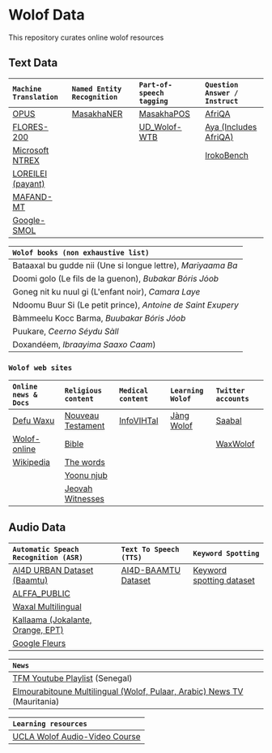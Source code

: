 # Wolof Data #
This repository curates online wolof resources 

## Text Data ##

| `Machine Translation` | `Named Entity Recognition` | `Part-of-speech tagging` | `Question Answer / Instruct` |
| :---------------------| :--------------------------| :------------------------|:---------------------| 
| [OPUS](https://opus.nlpl.eu/) | [MasakhaNER](https://github.com/masakhane-io/masakhane-ner) | [MasakhaPOS](https://github.com/masakhane-io/lacuna_pos_ner) | [AfriQA](https://huggingface.co/datasets/masakhane/afriqa) |
| [FLORES-200](https://github.com/facebookresearch/flores/blob/main/flores200/README.md) |  | [UD_Wolof-WTB](https://github.com/UniversalDependencies/UD_Wolof-WTB) | [Aya (Includes AfriQA)](https://huggingface.co/datasets/CohereForAI/aya_collection_language_split/viewer/wolof) |
| [Microsoft NTREX](https://github.com/MicrosoftTranslator/NTREX) |  | | [IrokoBench](https://huggingface.co/collections/masakhane/irokobench-665a21b6d4714ed3f81af3b1) |
| [LOREILEI (payant)](https://catalog.ldc.upenn.edu/LDC2022T03) |  | | | |
| [MAFAND-MT](https://github.com/masakhane-io/lafand-mt/) |  | | | |
| [Google-SMOL](https://huggingface.co/datasets/google/smol) |  | | | |


| `Wolof books (non exhaustive list)` |
| :-----------|
| Bataaxal bu gudde nii (Une si longue lettre), _Mariyaama Ba_    |
| Doomi golo (Le fils de la guenon), _Bubakar Bόris Jόob_ |
| Goneg nit ku nuul gi (L'enfant noir), _Camara Laye_|
| Ndoomu Buur Si (Le petit prince), _Antoine de Saint Exupery_|
| Bàmmeelu Kocc Barma, _Buubakar Bóris Jóob_|
| Puukare, _Ceerno Séydu Sàll_|
| Doxandéem, _Ibraayima Saaxo Caam_)|


### `Wolof web sites`
| `Online news & Docs` | `Religious content` | `Medical content` | `Learning Wolof` | `Twitter accounts` |
| :--------------------| :------------------| :-----------------| :-----------------| :----------------|
| [Defu Waxu](https://www.defuwaxu.com/) | [Nouveau Testament](https://www.sacred-texts.com/bib/wb/wlf/index.htm) | [InfoVIHTal](http://gtt-vih.org/aprende/publicaciones/infovihtal/wolof) | [Jàng Wolof](https://jangwolof.com/) |  [Saabal](https://twitter.com/SaabalN)|
| [Wolof-online](https://www.wolof-online.com/) | [Bible](http://biblewolof.com/) | | | [WaxWolof](https://twitter.com/WaxWolof) |
| [Wikipedia](https://wo.wikipedia.org/wiki/X%C3%ABt_wu_nj%C3%ABkk)| [The words](https://www.thewords.com/translations/wolof-part1.php)
| | [Yoonu njub](https://yoonunjub.org/)
| | [Jeovah Witnesses](https://www.jw.org/wo/)


## Audio Data ##

| `Automatic Speach Recognition (ASR)` | `Text To Speech (TTS)`  | `Keyword Spotting`  |
| :------------------------------------| :------------------------| :-------------------|
| [AI4D URBAN Dataset (Baamtu)](https://zindi.africa/competitions/ai4d-baamtu-datamation-automatic-speech-recognition-in-wolof/data)| [AI4D-BAAMTU Dataset](https://zenodo.org/record/4498861#.YXU2A3X7R-M) |   [Keyword spotting dataset](https://zenodo.org/record/7561858) |
[ALFFA_PUBLIC ](https://github.com/getalp/ALFFA_PUBLIC/tree/master/ASR/WOLOF) |   |   |
| [Waxal Multilingual](https://github.com/Waxal-Multilingual/speech-data) |  |   |
| [Kallaama (Jokalante, Orange, EPT)](https://github.com/gauthelo/kallaama-speech-dataset) |  |   |
| [Google Fleurs](https://huggingface.co/datasets/google/fleurs/viewer/wo_sn) |  |   |



| `News` |
| :-----------|
| [TFM Youtube Playlist](https://www.youtube.com/watch?v=1UEpQhsIxE0&list=PLdGJr0E0g2bNsbRQZ_HyzuGvU1Mo1XcvK&ab_channel=TFM%28T%C3%A9l%C3%A9FutursMedias%29) (Senegal) |
| [Elmourabitoune Multilingual (Wolof, Pulaar, Arabic) News TV](https://www.youtube.com/c/Elmourabitoune) (Mauritania) |

| `Learning resources` |
| :-----------|
| [UCLA Wolof Audio-Video Course](http://aflang.humanities.ucla.edu/language-courses/wolof/) |

